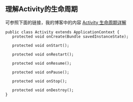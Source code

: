 ## 理解Activity的生命周期
可参照下面的链接，我的博客中的内容
[Activity 生命周期详解](http://blog.waydrow.com/2016/02/13/activity-lifecycle/)

```
public class Activity extends ApplicationContext {
   protected void onCreate(Bundle savedInstanceState);
   
   protected void onStart();   
   
   protected void onRestart();
   
   protected void onResume();
   
   protected void onPause();
   
   protected void onStop();
   
   protected void onDestroy();
}
```